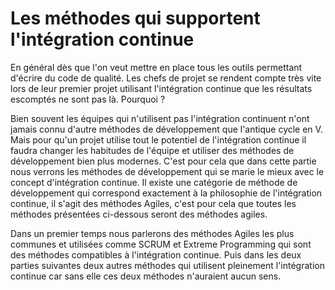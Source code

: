 # Les méthodes qui supportent l'intégration continue

En général dès que l'on veut mettre en place tous les outils permettant d'écrire du code de qualité. Les chefs de projet se rendent compte très vite lors de leur premier projet utilisant l'intégration continue que les résultats escomptés ne sont pas là. Pourquoi ?

Bien souvent les équipes qui n'utilisent pas l'intégration continuent n'ont jamais connu d'autre méthodes de développement que l'antique cycle en V. Mais pour qu'un projet utilise tout le potentiel de l'intégration continue il faudra changer les habitudes de l'équipe et utiliser des méthodes de développement bien plus modernes. C'est pour cela que dans cette partie nous verrons les méthodes de développement qui se marie le mieux avec le concept d'intégration continue. Il existe une catégorie de méthode de développement qui correspond exactement à la philosophie de l'intégration continue, il s'agit des méthodes Agiles, c'est pour cela que toutes les méthodes présentées ci-dessous seront des méthodes agiles.

Dans un premier temps nous parlerons des méthodes Agiles les plus communes et utilisées comme SCRUM et Extreme Programming qui sont des méthodes compatibles à l'intégration continue. Puis dans les deux parties suivantes deux autres méthodes qui utilisent pleinement l'intégration continue car sans elle ces deux méthodes n'auraient aucun sens.
